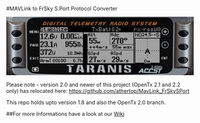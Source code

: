 #MAVLink to FrSky S.Port Protocol Converter

![Main Screen](https://raw.githubusercontent.com/Clooney82/MavLink_FrSkySPort/s-c-l-v-rc-opentx2.1/images/main_screen1.jpg)

Please note - version 2.0 and newer of this project (OpenTx 2.1 and 2.2 only) has relocated here: https://github.com/athertop/MavLink_FrSkySPort

This repo holds upto version 1.8 and also the OpenTx 2.0 branch.

##For more Informations have a look at our [Wiki](../../wiki)
